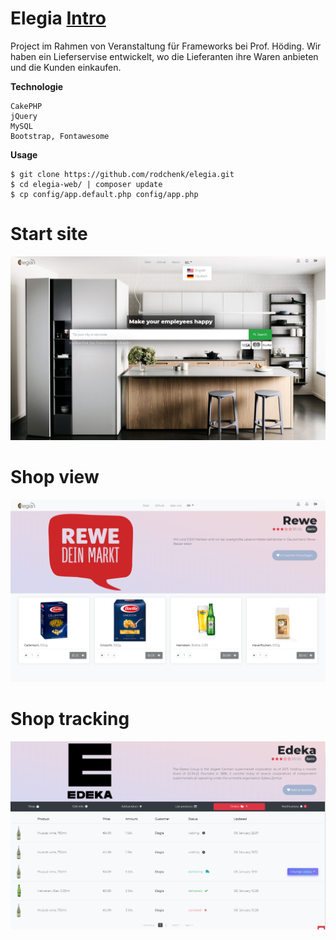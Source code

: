 # Elegia [Intro](https://rodchenk.github.io/elegia/)
Project im Rahmen von Veranstaltung für Frameworks bei Prof. Höding. Wir haben ein Lieferservise entwickelt, wo die Lieferanten ihre Waren anbieten und die Kunden einkaufen.

**Technologie**

    CakePHP   
    jQuery
    MySQL
    Bootstrap, Fontawesome
    
**Usage**

    $ git clone https://github.com/rodchenk/elegia.git
    $ cd elegia-web/ | composer update
    $ cp config/app.default.php config/app.php
 
# Start site
![Alt text](https://github.com/rodchenk/elegia/blob/master/tmp/screen/elegia_screen0.PNG?raw=true "Start")
# Shop view
![Alt text](https://github.com/rodchenk/elegia/blob/master/tmp/screen/elegia_screen1.PNG?raw=true "Shop")
# Shop tracking
![Alt text](https://github.com/rodchenk/elegia/blob/master/tmp/screen/elegia_screen2.PNG?raw=true "Shop")
